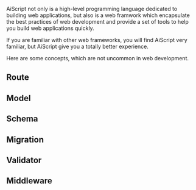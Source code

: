 
AiScript not only is a high-level programming language dedicated to building web applications, but also is a web framwork which encapsulate the best practices of web development and provide a set of tools to help you build web applications quickly.

If you are familiar with other web frameworks, you will find AiScript very familiar, but AiScript give you a totally better experience.

Here are some concepts, which are not uncommon in web development.

## Route

## Model

## Schema

## Migration

## Validator

## Middleware



